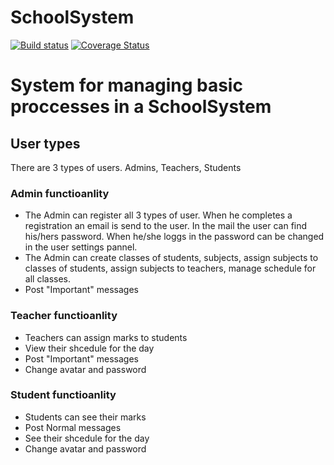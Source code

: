 # SchoolSystem
[![Build status](https://ci.appveyor.com/api/projects/status/049uv5hj8iiw47mh?svg=true)](https://ci.appveyor.com/project/RuzmanovDev/schoolsystemproject)
[![Coverage Status](https://coveralls.io/repos/github/HlebForms/SchoolSystemProject/badge.svg?branch=master)](https://coveralls.io/github/HlebForms/SchoolSystemProject?branch=master)

# System for managing basic proccesses in a SchoolSystem

## User types
There are 3 types of users. Admins, Teachers, Students

### Admin functioanlity
- The Admin can register all 3 types of user. When he completes a registration an email is send to the user. 
In the mail the user can find his/hers password. When he/she loggs in the password can be changed in the user settings pannel.
- The Admin can create classes of students, subjects, assign subjects to classes of students, assign subjects to teachers,
manage schedule for all classes.
- Post "Important" messages

### Teacher functioanlity
- Teachers can assign marks to students
- View their shcedule for the day
- Post "Important" messages
- Change avatar and password

### Student functioanlity
- Students can see their marks
- Post Normal messages
- See their shcedule for the day
- Change avatar and password